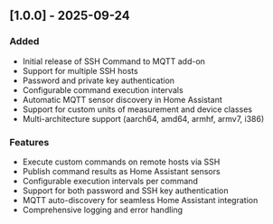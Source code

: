 ## [1.0.0] - 2025-09-24

### Added

- Initial release of SSH Command to MQTT add-on
- Support for multiple SSH hosts
- Password and private key authentication
- Configurable command execution intervals
- Automatic MQTT sensor discovery in Home Assistant
- Support for custom units of measurement and device classes
- Multi-architecture support (aarch64, amd64, armhf, armv7, i386)

### Features

- Execute custom commands on remote hosts via SSH
- Publish command results as Home Assistant sensors
- Configurable execution intervals per command
- Support for both password and SSH key authentication
- MQTT auto-discovery for seamless Home Assistant integration
- Comprehensive logging and error handling